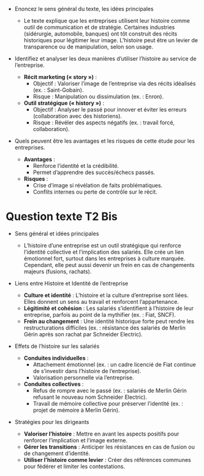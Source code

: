 - Enoncez le sens général du texte, les idées principales 
	- Le texte explique que les entreprises utilisent leur histoire comme outil de communication et de stratégie. Certaines industries (sidérurgie, automobile, banques) ont tôt construit des récits historiques pour légitimer leur image. L’histoire peut être un levier de transparence ou de manipulation, selon son usage.
	
- Identifiez et analyser les deux manières d’utiliser l’histoire au service de l’entreprise. 
	- **Récit marketing (« story »)** :
	    - Objectif : Valoriser l’image de l’entreprise via des récits idéalisés (ex. : Saint-Gobain).
	    - Risque : Manipulation ou dissimulation (ex. : Enron).
	- **Outil stratégique (« history »)** :
		- Objectif : Analyser le passé pour innover et éviter les erreurs (collaboration avec des historiens).
	    - Risque : Révéler des aspects négatifs (ex. : travail forcé, collaboration).
	    
- Quels peuvent être les avantages et les risques de cette étude pour les entreprises.
	- **Avantages** :
		- Renforce l’identité et la crédibilité.
		- Permet d’apprendre des succès/échecs passés.
	- **Risques** :
		- Crise d’image si révélation de faits problématiques.
		- Conflits internes ou perte de contrôle sur le récit.

# Question texte T2 Bis
- Sens général et idées principales
	- L’histoire d’une entreprise est un outil stratégique qui renforce l’identité collective et l’implication des salariés. Elle crée un lien émotionnel fort, surtout dans les entreprises à culture marquée. Cependant, elle peut aussi devenir un frein en cas de changements majeurs (fusions, rachats).

- Liens entre Histoire et Identité de l’entreprise
	- **Culture et identité** : L’histoire et la culture d’entreprise sont liées. Elles donnent un sens au travail et renforcent l’appartenance.
	- **Légitimité et cohésion** : Les salariés s’identifient à l’histoire de leur entreprise, parfois au point de la mythifier (ex. : Fiat, SNCF).
	- **Frein au changement** : Une identité historique forte peut rendre les restructurations difficiles (ex. : résistance des salariés de Merlin Gérin après son rachat par Schneider Electric).

- Effets de l’histoire sur les salariés
	- **Conduites individuelles** :
		- Attachement émotionnel (ex. : un cadre licencié de Fiat continue de s’investir dans l’histoire de l’entreprise).
		- Valorisation personnelle via l’entreprise.
	- **Conduites collectives** :
		- Refus de rompre avec le passé (ex. : salariés de Merlin Gérin refusant le nouveau nom Schneider Electric).
		- Travail de mémoire collective pour préserver l’identité (ex. : projet de mémoire à Merlin Gérin).

- Stratégies pour les dirigeants
	- **Valoriser l’histoire** : Mettre en avant les aspects positifs pour renforcer l’implication et l’image externe.
	- **Gérer les transitions** : Anticiper les résistances en cas de fusion ou de changement d’identité.
	- **Utiliser l’histoire comme levier** : Créer des références communes pour fédérer et limiter les contestations.